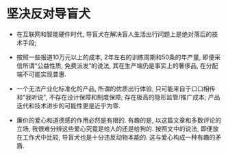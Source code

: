 # 坚决反对导盲犬

* 在互联网和智能硬件时代,  导盲犬在解决盲人生活出行问题上是绝对落后的技术手段;

* 按照一些报道10万元以上的成本, 2年左右的训练周期和50条的年产量, 即便采信所谓“公益性质, 免费派发”的说法, 其在生产端仍是事实上的奢侈品, 在分配端不可能实现普惠.

* 一个无法产业化标准化的产品, 所谓的优质出行体验, 只可能来自于口口相传和"我听说", 不存在设计保障和制度保障; 存在极高的隐形监管/推广成本; 产品迭代和技术进步的可能性更是近乎为零.

* 廉价的爱心和道德感的作用必然是有限的. 有趣的是, 以这篇文章和多数评论的立场, 我很难分辨这些爱心究竟是给人的还是给狗的. 按照文中的说法, 即便放在工作犬中比较, 导盲犬也是十分违反动物本能的. 这与爱心构成一种有趣的矛盾.
